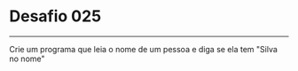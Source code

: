 # Desafio **025**
---
Crie um programa que leia o nome de um pessoa e diga se ela tem "Silva no nome"